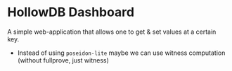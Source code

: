 # HollowDB Dashboard

A simple web-application that allows one to get & set values at a certain key.

- Instead of using `poseidon-lite` maybe we can use witness computation (without fullprove, just witness)
